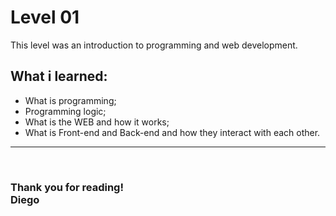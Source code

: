 # **Level 01**
This level was an introduction to programming and web development.

## What i learned:
- What is programming;
- Programming logic;
- What is the WEB and how it works;
- What is Front-end and Back-end and how they interact with each other.

---
<br/>

### **Thank you for reading!**<br/>Diego
